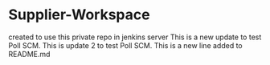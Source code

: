 # Supplier-Workspace
created to use this private repo in jenkins server
This is a new update to test Poll SCM.
This is update 2 to test Poll SCM.
This is a new line added to README.md
